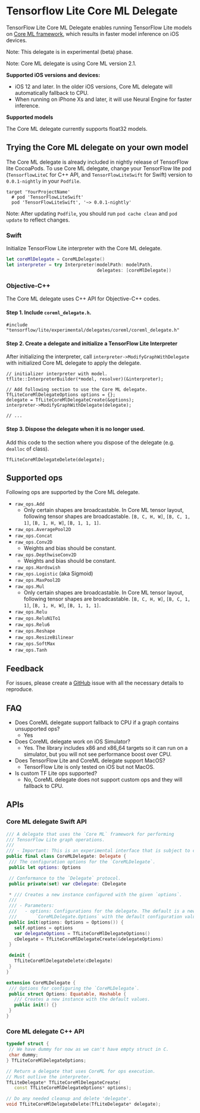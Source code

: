 # Tensorflow Lite Core ML Delegate

TensorFlow Lite Core ML Delegate enables running TensorFlow Lite models on
[Core ML framework](https://developer.apple.com/documentation/coreml), which
results in faster model inference on iOS devices.

Note: This delegate is in experimental (beta) phase.

Note: Core ML delegate is using Core ML version 2.1.

**Supported iOS versions and devices:**

- iOS 12 and later. In the older iOS versions, Core ML delegate will
  automatically fallback to CPU.
- When running on iPhone Xs and later, it will use Neural Engine for faster
  inference.

**Supported models**

The Core ML delegate currently supports float32 models.

## Trying the Core ML delegate on your own model

The Core ML delegate is already included in nightly release of TensorFlow lite
CocoaPods. To use Core ML delegate, change your TensorFlow lite pod
(`TensorflowLiteC` for C++ API, and `TensorFlowLiteSwift` for Swift) version to
`0.0.1-nightly` in your `Podfile`.

```
target 'YourProjectName'
  # pod 'TensorFlowLiteSwift'
  pod 'TensorFlowLiteSwift', '~> 0.0.1-nightly'
```

Note: After updating `Podfile`, you should run `pod cache clean` and
`pod update` to reflect changes.

### Swift

Initialize TensorFlow Lite interpreter with the Core ML delegate.

```swift
let coreMlDelegate = CoreMLDelegate()
let interpreter = try Interpreter(modelPath: modelPath,
                                  delegates: [coreMlDelegate])
```

### Objective-C++

The Core ML delegate uses C++ API for Objective-C++ codes.

#### Step 1. Include `coreml_delegate.h`.

```objectivec++
#include "tensorflow/lite/experimental/delegates/coreml/coreml_delegate.h"
```

#### Step 2. Create a delegate and initialize a TensorFlow Lite Interpreter

After initializing the interpreter, call `interpreter->ModifyGraphWithDelegate`
with initialized Core ML delegate to apply the delegate.

```objectivec++
// initializer interpreter with model.
tflite::InterpreterBuilder(*model, resolver)(&interpreter);

// Add following section to use the Core ML delegate.
TfLiteCoreMlDelegateOptions options = {};
delegate = TfLiteCoreMlDelegateCreate(&options);
interpreter->ModifyGraphWithDelegate(delegate);

// ...
```

#### Step 3. Dispose the delegate when it is no longer used.

Add this code to the section where you dispose of the delegate (e.g. `dealloc`
of class).

```objectivec++
TfLiteCoreMlDelegateDelete(delegate);
```

## Supported ops

Following ops are supported by the Core ML delegate.

- `raw_ops.Add`
  - Only certain shapes are broadcastable. In Core ML tensor layout, following
    tensor shapes are broadcastable. `[B, C, H, W]`, `[B, C, 1, 1]`,
    `[B, 1, H, W]`, `[B, 1, 1, 1]`.
- `raw_ops.AveragePool2D`
- `raw_ops.Concat`
- `raw_ops.Conv2D`
  - Weights and bias should be constant.
- `raw_ops.DepthwiseConv2D`
  - Weights and bias should be constant.
- `raw_ops.Hardswish`
- `raw_ops.Logistic` (aka Sigmoid)
- `raw_ops.MaxPool2D`
- `raw_ops.Mul`
  - Only certain shapes are broadcastable. In Core ML tensor layout, following
    tensor shapes are broadcastable. `[B, C, H, W]`, `[B, C, 1, 1]`,
    `[B, 1, H, W]`, `[B, 1, 1, 1]`.
- `raw_ops.Relu`
- `raw_ops.ReluN1To1`
- `raw_ops.Relu6`
- `raw_ops.Reshape`
- `raw_ops.ResizeBilinear`
- `raw_ops.SoftMax`
- `raw_ops.Tanh`

## Feedback

For issues, please create a
[GitHub](https://github.com/tensorflow/tensorflow/issues/new?template=50-other-issues.md)
issue with all the necessary details to reproduce.

## FAQ

- Does CoreML delegate support fallback to CPU if a graph contains unsupported
  ops?
  - Yes
- Does CoreML delegate work on iOS Simulator?
  - Yes. The library includes x86 and x86_64 targets so it can run on a
    simulator, but you will not see performance boost over CPU.
- Does TensorFlow Lite and CoreML delegate support MacOS?
  - TensorFlow Lite is only tested on iOS but not MacOS.
- Is custom TF Lite ops supported?
  - No, CoreML delegate does not support custom ops and they will fallback to
    CPU.

## APIs

### Core ML delegate Swift API

```swift
/// A delegate that uses the `Core ML` framework for performing
/// TensorFlow Lite graph operations.
///
/// - Important: This is an experimental interface that is subject to change.
public final class CoreMLDelegate: Delegate {
 /// The configuration options for the `CoreMLDelegate`.
 public let options: Options

 // Conformance to the `Delegate` protocol.
 public private(set) var cDelegate: CDelegate

 * /// Creates a new instance configured with the given `options`.
 ///
 /// - Parameters:
 ///   - options: Configurations for the delegate. The default is a new instance of
 ///       `CoreMLDelegate.Options` with the default configuration values.
 public init(options: Options = Options()) {
   self.options = options
   var delegateOptions = TfLiteCoreMlDelegateOptions()
   cDelegate = TfLiteCoreMlDelegateCreate(&delegateOptions)
 }

 deinit {
   TfLiteCoreMlDelegateDelete(cDelegate)
 }
}

extension CoreMLDelegate {
 /// Options for configuring the `CoreMLDelegate`.
 public struct Options: Equatable, Hashable {
   /// Creates a new instance with the default values.
   public init() {}
 }
}
```

### Core ML delegate C++ API

```c++
typedef struct {
 // We have dummy for now as we can't have empty struct in C.
 char dummy;
} TfLiteCoreMlDelegateOptions;

// Return a delegate that uses CoreML for ops execution.
// Must outlive the interpreter.
TfLiteDelegate* TfLiteCoreMlDelegateCreate(
   const TfLiteCoreMlDelegateOptions* options);

// Do any needed cleanup and delete 'delegate'.
void TfLiteCoreMlDelegateDelete(TfLiteDelegate* delegate);
```

